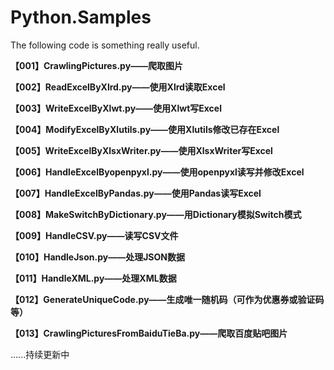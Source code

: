 # Python.Samples

The following code is something really useful.

**【001】CrawlingPictures.py——爬取图片**

**【002】ReadExcelByXlrd.py——使用Xlrd读取Excel**

**【003】WriteExcelByXlwt.py——使用Xlwt写Excel**

**【004】ModifyExcelByXlutils.py——使用Xlutils修改已存在Excel**

**【005】WriteExcelByXlsxWriter.py——使用XlsxWriter写Excel**

**【006】HandleExcelByopenpyxl.py——使用openpyxl读写并修改Excel**

**【007】HandleExcelByPandas.py——使用Pandas读写Excel**

**【008】MakeSwitchByDictionary.py——用Dictionary模拟Switch模式**

**【009】HandleCSV.py——读写CSV文件**

**【010】HandleJson.py——处理JSON数据**

**【011】HandleXML.py——处理XML数据**

**【012】GenerateUniqueCode.py——生成唯一随机码（可作为优惠券或验证码等）**

**【013】CrawlingPicturesFromBaiduTieBa.py——爬取百度贴吧图片**


......持续更新中
